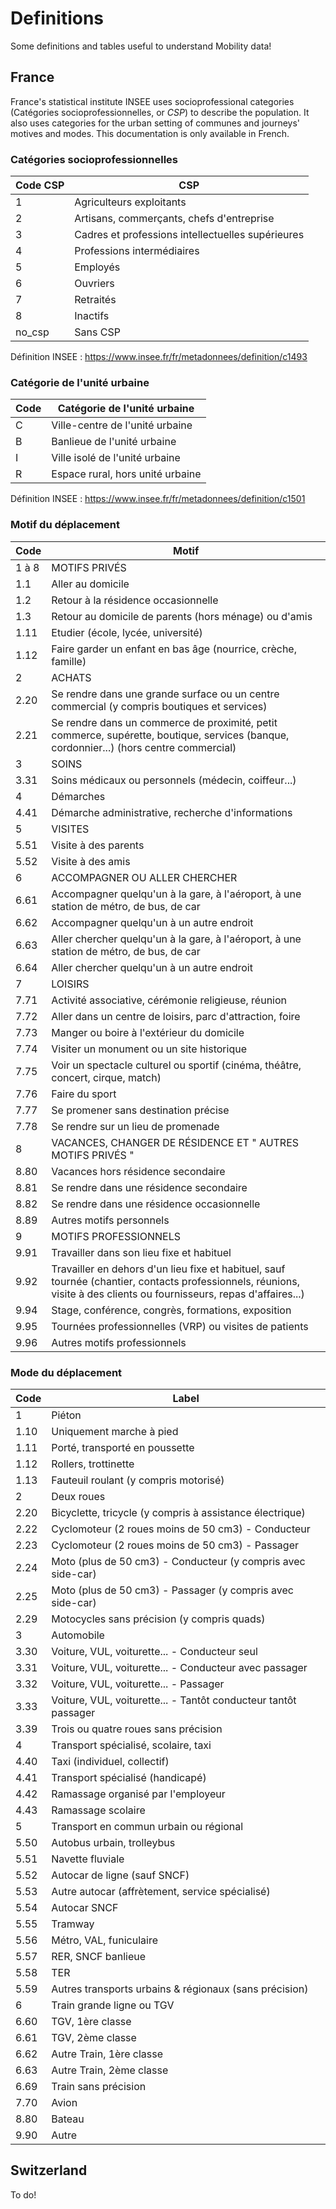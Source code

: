 # Definitions
Some definitions and tables useful to understand Mobility data!

## France
France's statistical institute INSEE uses socioprofessional categories (Catégories socioprofessionnelles, or *CSP*) to describe the population.
It also uses categories for the urban setting of communes and journeys' motives and modes.
This documentation is only available in French.

### Catégories socioprofessionnelles
| Code CSP | CSP |
| - | - |
| 1 | Agriculteurs exploitants |
| 2 | Artisans, commerçants, chefs d'entreprise |
| 3 | Cadres et professions intellectuelles supérieures |
| 4 | Professions intermédiaires |
| 5 | Employés |
| 6 | Ouvriers |
| 7 | Retraités |
| 8 | Inactifs |
| no_csp | Sans CSP |

Définition INSEE : https://www.insee.fr/fr/metadonnees/definition/c1493

### Catégorie de l'unité urbaine
| Code | Catégorie de l'unité urbaine |
| - | - |
| C | Ville-centre de l'unité urbaine |
| B | Banlieue de l'unité urbaine |
| I | Ville isolé de l'unité urbaine |
| R | Espace rural, hors unité urbaine |

Définition INSEE : https://www.insee.fr/fr/metadonnees/definition/c1501

### Motif du déplacement
| Code | Motif |
|------|-------|
| 1 à 8 | MOTIFS PRIVÉS |
| 1.1 | Aller au domicile |
| 1.2 | Retour à la résidence occasionnelle |
| 1.3 | Retour au domicile de parents (hors ménage) ou d'amis |
| 1.11 | Etudier (école, lycée, université) |
| 1.12 | Faire garder un enfant en bas âge (nourrice, crèche, famille) |
| 2 | ACHATS |
| 2.20 | Se rendre dans une grande surface ou un centre commercial (y compris boutiques et services) |
| 2.21 | Se rendre dans un commerce de proximité, petit commerce, supérette, boutique, services (banque, cordonnier...) (hors centre commercial) |
| 3 | SOINS |
| 3.31 | Soins médicaux ou personnels (médecin, coiffeur...) |
| 4 | Démarches |
| 4.41 | Démarche administrative, recherche d'informations |
| 5 | VISITES |
| 5.51 | Visite à des parents |
| 5.52 | Visite à des amis |
| 6 | ACCOMPAGNER OU ALLER CHERCHER |
| 6.61 | Accompagner quelqu'un à la gare, à l'aéroport, à une station de métro, de bus, de car |
| 6.62 | Accompagner quelqu'un à un autre endroit |
| 6.63 | Aller chercher quelqu'un à la gare, à l'aéroport, à une station de métro, de bus, de car |
| 6.64 | Aller chercher quelqu'un à un autre endroit |
| 7 | LOISIRS |
| 7.71 | Activité associative, cérémonie religieuse, réunion |
| 7.72 | Aller dans un centre de loisirs, parc d'attraction, foire |
| 7.73 | Manger ou boire à l'extérieur du domicile |
| 7.74 | Visiter un monument ou un site historique |
| 7.75 | Voir un spectacle culturel ou sportif (cinéma, théâtre, concert, cirque, match) |
| 7.76 | Faire du sport |
| 7.77 | Se promener sans destination précise |
| 7.78 | Se rendre sur un lieu de promenade |
| 8 | VACANCES, CHANGER DE RÉSIDENCE ET " AUTRES MOTIFS PRIVÉS " |
| 8.80 | Vacances hors résidence secondaire |
| 8.81 | Se rendre dans une résidence secondaire |
| 8.82 | Se rendre dans une résidence occasionnelle |
| 8.89 | Autres motifs personnels |
| 9 | MOTIFS PROFESSIONNELS |
| 9.91 | Travailler dans son lieu fixe et habituel |
| 9.92 | Travailler en dehors d'un lieu fixe et habituel, sauf tournée (chantier, contacts professionnels, réunions, visite à des clients ou fournisseurs, repas d'affaires...) |
| 9.94 | Stage, conférence, congrès, formations, exposition |
| 9.95 | Tournées professionnelles (VRP) ou visites de patients |
| 9.96 | Autres motifs professionnels |

### Mode du déplacement
| Code | Label |
|------|-------|
| 1 | Piéton |
| 1.10 | Uniquement marche à pied |
| 1.11 | Porté, transporté en poussette |
| 1.12 | Rollers, trottinette |
| 1.13 | Fauteuil roulant (y compris motorisé) |
| 2 | Deux roues |
| 2.20 | Bicyclette, tricycle (y compris à assistance électrique) |
| 2.22 | Cyclomoteur (2 roues moins de 50 cm3) - Conducteur |
| 2.23 | Cyclomoteur (2 roues moins de 50 cm3) - Passager |
| 2.24 | Moto (plus de 50 cm3) - Conducteur (y compris avec side-car) |
| 2.25 | Moto (plus de 50 cm3) - Passager (y compris avec side-car) |
| 2.29 | Motocycles sans précision (y compris quads) |
| 3 | Automobile |
| 3.30 | Voiture, VUL, voiturette... - Conducteur seul |
| 3.31 | Voiture, VUL, voiturette... - Conducteur avec passager |
| 3.32 | Voiture, VUL, voiturette... - Passager |
| 3.33 | Voiture, VUL, voiturette... - Tantôt conducteur tantôt passager |
| 3.39 | Trois ou quatre roues sans précision |
| 4 | Transport spécialisé, scolaire, taxi |
| 4.40 | Taxi (individuel, collectif) |
| 4.41 | Transport spécialisé (handicapé) |
| 4.42 | Ramassage organisé par l'employeur |
| 4.43 | Ramassage scolaire |
| 5 | Transport en commun urbain ou régional |
| 5.50 | Autobus urbain, trolleybus |
| 5.51 | Navette fluviale |
| 5.52 | Autocar de ligne (sauf SNCF) |
| 5.53 | Autre autocar (affrètement, service spécialisé) |
| 5.54 | Autocar SNCF |
| 5.55 | Tramway |
| 5.56 | Métro, VAL, funiculaire |
| 5.57 | RER, SNCF banlieue |
| 5.58 | TER |
| 5.59 | Autres transports urbains & régionaux (sans précision) |
| 6 | Train grande ligne ou TGV |
| 6.60 | TGV, 1ère classe |
| 6.61 | TGV, 2ème classe |
| 6.62 | Autre Train, 1ère classe |
| 6.63 | Autre Train, 2ème classe |
| 6.69 | Train sans précision |
| 7.70 | Avion |
| 8.80 | Bateau |
| 9.90 | Autre |

## Switzerland

To do!
